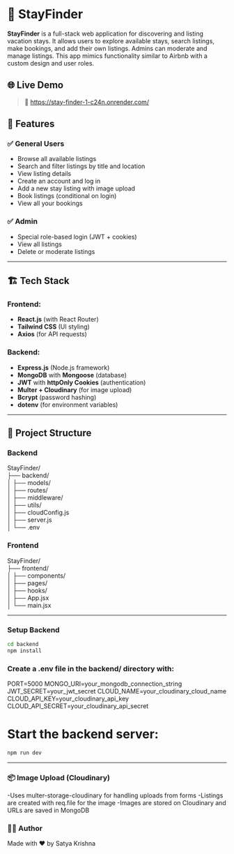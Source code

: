 # 🏡 StayFinder

**StayFinder** is a full-stack web application for discovering and listing vacation stays. It allows users to explore available stays, search listings, make bookings, and add their own listings. Admins can moderate and manage listings. This app mimics functionality similar to Airbnb with a custom design and user roles.

## 🌐 Live Demo

> 🔗 https://stay-finder-1-c24n.onrender.com/


## 🔧 Features

### ✅ General Users
- Browse all available listings
- Search and filter listings by title and location
- View listing details
- Create an account and log in
- Add a new stay listing with image upload
- Book listings (conditional on login)
- View all your bookings

### ✅ Admin
- Special role-based login (JWT + cookies)
- View all listings
- Delete or moderate listings

---

## 🏗️ Tech Stack

### Frontend:
- **React.js** (with React Router)
- **Tailwind CSS** (UI styling)
- **Axios** (for API requests)

### Backend:
- **Express.js** (Node.js framework)
- **MongoDB** with **Mongoose** (database)
- **JWT** with **httpOnly Cookies** (authentication)
- **Multer + Cloudinary** (for image upload)
- **Bcrypt** (password hashing)
- **dotenv** (for environment variables)

---

## 📁 Project Structure

### Backend
StayFinder/<br>
├── backend/<br>
│ ├── models/<br>
│ ├── routes/<br>
│ ├── middleware/<br>
│ ├── utils/<br>
│ ├── cloudConfig.js<br>
│ ├── server.js<br>
│ └── .env<br>


### Frontend

StayFinder/<br>
├── frontend/<br>
│ ├── components/<br>
│ ├── pages/<br>
│ ├── hooks/<br>
│ ├── App.jsx<br>
│ └── main.jsx<br>

---

### Setup Backend
```bash
cd backend
npm install
```

### Create a .env file in the backend/ directory with:
PORT=5000
MONGO_URI=your_mongodb_connection_string
JWT_SECRET=your_jwt_secret
CLOUD_NAME=your_cloudinary_cloud_name
CLOUD_API_KEY=your_cloudinary_api_key
CLOUD_API_SECRET=your_cloudinary_api_secret
<br>
# Start the backend server:
``` bash
npm run dev
```
---

### 📦 Image Upload (Cloudinary)
-Uses multer-storage-cloudinary for handling uploads from forms
-Listings are created with req.file for the image
-Images are stored on Cloudinary and URLs are saved in MongoDB

### 🧑‍💻 Author
Made with ❤️ by Satya Krishna


